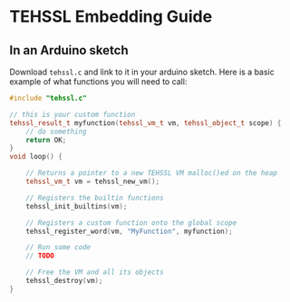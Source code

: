 # TEHSSL Embedding Guide

## In an Arduino sketch

Download `tehssl.c` and link to it in your arduino sketch. Here is a basic example of what functions you will need to call:

```cpp
#include "tehssl.c"

// this is your custom function
tehssl_result_t myfunction(tehssl_vm_t vm, tehssl_object_t scope) {
    // do something
    return OK;
}
void loop() {

    // Returns a pointer to a new TEHSSL VM malloc()ed on the heap
    tehssl_vm_t vm = tehssl_new_vm();

    // Registers the builtin functions
    tehssl_init_builtins(vm);

    // Registers a custom function onto the global scope
    tehssl_register_word(vm, "MyFunction", myfunction);

    // Run some code
    // TODO

    // Free the VM and all its objects
    tehssl_destroy(vm);
}
```
